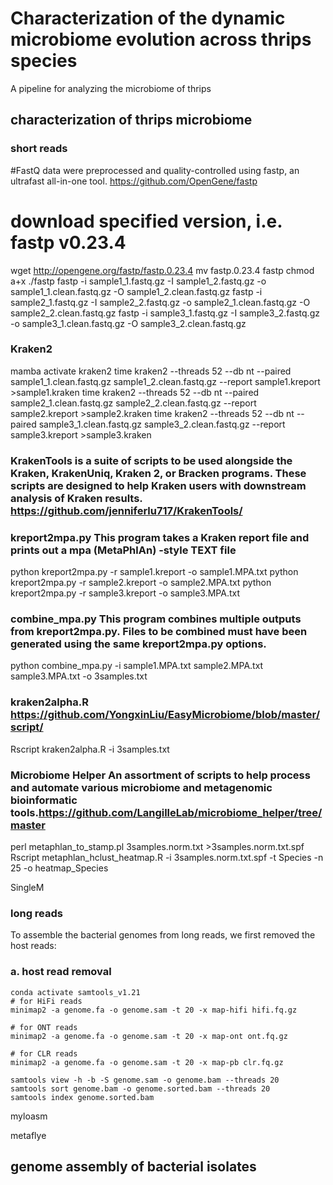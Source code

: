 # Characterization of the dynamic microbiome evolution across thrips species
A pipeline for analyzing the microbiome of thrips

## characterization of thrips microbiome

### short reads
#FastQ data were preprocessed and quality-controlled using fastp, an ultrafast all-in-one tool. https://github.com/OpenGene/fastp
#  download specified version, i.e. fastp v0.23.4
wget http://opengene.org/fastp/fastp.0.23.4
mv fastp.0.23.4 fastp
chmod a+x ./fastp
fastp -i sample1_1.fastq.gz -I sample1_2.fastq.gz -o sample1_1.clean.fastq.gz -O sample1_2.clean.fastq.gz
fastp -i sample2_1.fastq.gz -I sample2_2.fastq.gz -o sample2_1.clean.fastq.gz -O sample2_2.clean.fastq.gz
fastp -i sample3_1.fastq.gz -I sample3_2.fastq.gz -o sample3_1.clean.fastq.gz -O sample3_2.clean.fastq.gz
### Kraken2
mamba activate kraken2
time kraken2  --threads 52 --db nt --paired sample1_1.clean.fastq.gz sample1_2.clean.fastq.gz --report sample1.kreport >sample1.kraken
time kraken2  --threads 52 --db nt --paired sample2_1.clean.fastq.gz sample2_2.clean.fastq.gz --report sample2.kreport >sample2.kraken
time kraken2  --threads 52 --db nt --paired sample3_1.clean.fastq.gz sample3_2.clean.fastq.gz --report sample3.kreport >sample3.kraken

### KrakenTools is a suite of scripts to be used alongside the Kraken, KrakenUniq, Kraken 2, or Bracken programs. These scripts are designed to help Kraken users with downstream analysis of Kraken results. https://github.com/jenniferlu717/KrakenTools/

### kreport2mpa.py This program takes a Kraken report file and prints out a mpa (MetaPhlAn) -style TEXT file
python kreport2mpa.py -r sample1.kreport -o sample1.MPA.txt
python kreport2mpa.py -r sample2.kreport -o sample2.MPA.txt
python kreport2mpa.py -r sample3.kreport -o sample3.MPA.txt

### combine_mpa.py This program combines multiple outputs from kreport2mpa.py. Files to be combined must have been generated using the same kreport2mpa.py options.
python combine_mpa.py -i sample1.MPA.txt sample2.MPA.txt sample3.MPA.txt  -o 3samples.txt

### kraken2alpha.R https://github.com/YongxinLiu/EasyMicrobiome/blob/master/script/
Rscript kraken2alpha.R -i 3samples.txt

### Microbiome Helper An assortment of scripts to help process and automate various microbiome and metagenomic bioinformatic tools.https://github.com/LangilleLab/microbiome_helper/tree/master 
perl metaphlan_to_stamp.pl 3samples.norm.txt >3samples.norm.txt.spf
Rscript metaphlan_hclust_heatmap.R -i 3samples.norm.txt.spf -t Species -n 25 -o heatmap_Species


SingleM


### long reads
To assemble the bacterial genomes from long reads, we first removed the host reads:

### a. host read removal

    
```
conda activate samtools_v1.21
# for HiFi reads
minimap2 -a genome.fa -o genome.sam -t 20 -x map-hifi hifi.fq.gz

# for ONT reads
minimap2 -a genome.fa -o genome.sam -t 20 -x map-ont ont.fq.gz

# for CLR reads
minimap2 -a genome.fa -o genome.sam -t 20 -x map-pb clr.fq.gz

samtools view -h -b -S genome.sam -o genome.bam --threads 20
samtools sort genome.bam -o genome.sorted.bam --threads 20
samtools index genome.sorted.bam
```

myloasm

metaflye



## genome assembly of bacterial isolates
